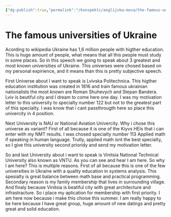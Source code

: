 ```yaml
---
{"dg-publish":true,"permalink":"/konspekti/anglijska-mova/the-famous-universities-of-ukraine/"}
---
```


# The famous universities of Ukraine
Acording to wikipedia Ukraine has 1,6 million people with higther education. This is huge amount of people, what means that all this people must study in some places. So in this speech we going to speak about 3 greatest and most known universities of Ukraine. This universes were chosed based on my personal expirience, and it means than this is pretty subjective speech.

First Universe about I want to speak is Lvivska Politechnica. This higther education institution was created in 1816 and train famous ukrainian nationalists the most known are Roman Shuhevych and Stepan Bandera. Lviv is beutiful city and I dream to come here one day. I was my motivation letter to this university to specialty number 122 but not to the greatest part of this specialty. I was know that i cant passthrougth here so place this univercity in 4 position.

Next University is NAU or National Aviation Univercity. Why i chose this universe as variant? First of all because it is one of the Kiyvs HEIs that i can enter with my NMT results. I was chosed specialty number 113 Applied math if speaking in human language. Trutly, applied math isnt the best specialty, so I give this university second prioridy and send my motivation letter.

So and last University about i want to speak is Vinitsia National Technical University also known as VNTU. As you can see and hear I am here. So why I am here? This is multiple reasons. First of all because this is one of the few universities in Ukraine with a quality education in systems analysis. This spesialty is great balance between math base and practical programming. Secondary reason is my family membership that lives in surrounding village. And finaly because Vinitsia is beatiful city with great architecture and infrastracture. So i place my aplication for membership with first priority. I am here now because i make this choise this summer. I am really happy to be here because I have great group, huge amount of new datings and pretty great and solid education.
